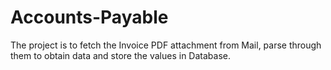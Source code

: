 # Accounts-Payable
The project is to fetch the Invoice PDF attachment from Mail, parse through them to obtain data and store the values in Database.
